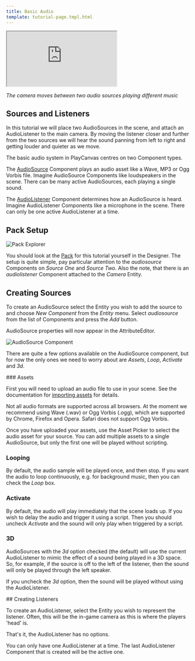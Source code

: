 ```yaml
---
title: Basic Audio
template: tutorial-page.tmpl.html
---
```


<iframe src="http://apps.playcanvas.com/playcanvas/tutorials/basic_audio?overlay=false" ></iframe>

*The camera moves between two audio sources playing different music*

## Sources and Listeners

In this tutorial we will place two AudioSources in the scene, and attach an AudioListener to the main camera. By moving the listener closer and further from the two sources we will hear the sound panning from left to right and getting louder and quieter as we move.

The basic audio system in PlayCanvas centres on two Component types. 

The [AudioSource][audio_source] Component plays an audio asset like a Wave, MP3 or Ogg Vorbis file. Imagine AudioSource Components like loudspeakers in the scene. There can be many active AudioSources, each playing a single sound. 

The [AudioListener][audio_listener] Component determines how an AudioSource is heard. Imagine AudioListener Components like a microphone in the scene. There can only be one active AudioListener at a time.

## Pack Setup

![Pack Explorer](/media/images/tutorials/basic_audio_pack.png)

You should look at the [Pack][designer] for this tutorial yourself in the Designer. The setup is quite simple, pay particular attention to the *audiosource* Components on *Source One* and *Source Two*. Also the note, that there is an *audiolistener* Component attached to the *Camera* Entity.

## Creating Sources

To create an AudioSource select the Entity you wish to add the source to and choose *New Component* from the *Entity* menu. Select *audiosource* from the list of Components and press the *Add* button.

AudioSource properties will now appear in the AttributeEditor.

![AudioSource Component](/media/images/tutorials/audiosource_component.png)

There are quite a few options available on the AudioSource component, but for now the only ones we need to worry about are *Assets*, *Loop*, *Activate* and *3d*.

### Assets

First you will need to upload an audio file to use in your scene. See the documentation for [importing assets][importing_assets] for details. 

<div class="pc-notice-message pc-small">
    Not all audio formats are supported across all browsers. At the moment we recommend using Wave (.wav) or Ogg Vorbis (.ogg), which are supported by Chrome, Firefox and Opera. Safari does not support Ogg Vorbis.
</div>

Once you have uploaded your assets, use the Asset Picker to select the audio asset for your source. You can add multiple assets to a single AudioSource, but only the first one will be played without scripting.

### Looping

By default, the audio sample will be played once, and then stop. If you want the audio to loop continuously, e.g. for background music, then you can check the *Loop* box.

### Activate

By default, the audio will play immediately that the scene loads up. If you wish to delay the audio and trigger it using a script. Then you should uncheck *Activate* and the sound will only play when triggered by a script.

### 3D

AudioSources with the *3d* option checked (the default) will use the current AudioListener to mimic the effect of a sound being played in a 3D space. So, for example, if the source is off to the left of the listener, then the sound will only be played through the left speaker.

If you uncheck the *3d* option, then the sound will be played without using the AudioListener.

## Creating Listeners

To create an AudioListener, select the Entity you wish to represent the listener. Often, this will be the in-game camera as this is where the players 'head' is.

That's it, the AudioListener has no options.

<div class="pc-notice-message pc-small">
    You can only have one AudioListener at a time. The last AudioListener Component that is created will be the active one.
</div>

[audio_source]: /engine/api/stable/symbols/pc.fw.AudioSourceComponent.html
[audio_listener]: /engine/api/stable/symbols/pc.fw.AudioListenerComponent.html
[designer]: http://playcanvas.com/playcanvas/tutorials/designer/pack/e5425adb-772d-4a1a-9dad-9bec77e55acc
[importing_assets]: /user-manual/assets/importing